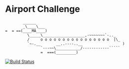 Airport Challenge
=================

```
        ______
        _\____\___
=  = ==(____MA____)
          \_____\___________________,-~~~~~~~`-.._
          /     o o o o o o o o o o o o o o o o  |\_
          `~-.__       __..----..__                  )
                `---~~\___________/------------`````
                =  ===(_________)

```

[![Build Status](https://travis-ci.org/makersacademy/airport_challenge.svg?branch=master)](https://travis-ci.org/makersacademy/airport_challenge)
